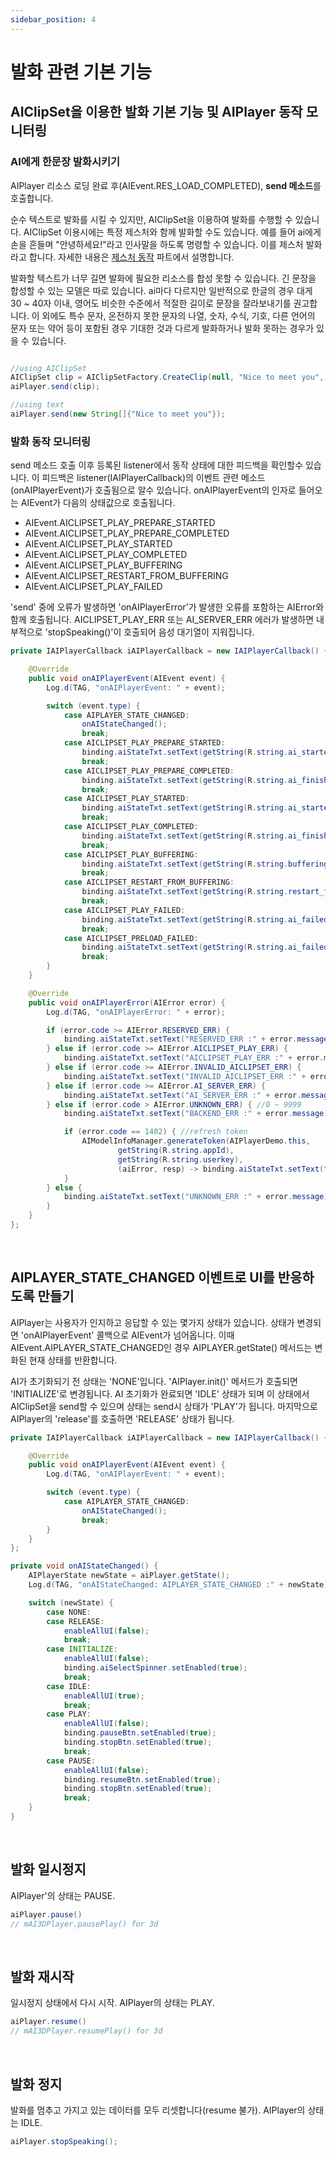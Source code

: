 ```yaml
---
sidebar_position: 4
---
```


# 발화 관련 기본 기능

## AIClipSet을 이용한 발화 기본 기능 및 AIPlayer 동작 모니터링

### AI에게 한문장 발화시키기 

AIPlayer 리소스 로딩 완료 후(AIEvent.RES_LOAD_COMPLETED), **send 메소드**를 호출합니다. 

순수 텍스트로 발화를 시킬 수 있지만, AIClipSet을 이용하여 발화를 수행할 수 있습니다. AIClipSet 이용시에는 특정 제스처와 함께 발화할 수도 있습니다. 예를 들어 ai에게 손을 흔들며 "안녕하세요!"라고 인사말을 하도록 명령할 수 있습니다. 이를 제스처 발화라고 합니다. 자세한 내용은 [제스처 동작](advanced-features.md#제스처) 파트에서 설명합니다.

발화할 텍스트가 너무 길면 발화에 필요한 리소스를 합성 못할 수 있습니다. 긴 문장을 합성할 수 있는 모델은 따로 있습니다. ai마다 다르지만 일반적으로 한글의 경우 대게 30 ~ 40자 이내, 영어도 비슷한 수준에서 적절한 길이로 문장을 잘라보내기를 권고합니다. 이 외에도 특수 문자, 온전하지 못한 문자의 나열, 숫자, 수식, 기호, 다른 언어의 문자 또는 약어 등이 포함된 경우 기대한 것과 다르게 발화하거나 발화 못하는 경우가 있을 수 있습니다.

```java

//using AIClipSet
AIClipSet clip = AIClipSetFactory.CreateClip(null, "Nice to meet you", null)
aiPlayer.send(clip); 

//using text
aiPlayer.send(new String[]{"Nice to meet you"}); 

```

### 발화 동작 모니터링

send 메소드 호출 이후 등록된 listener에서 동작 상태에 대한 피드백을 확인할수 있습니다. 이 피드백은 listener(IAIPlayerCallback)의 이벤트 관련 메소드(onAIPlayerEvent)가 호출됨으로 알수 있습니다. onAIPlayerEvent의 인자로 들어오는 AIEvent가 다음의 상태값으로 호출됩니다. 

- AIEvent.AICLIPSET_PLAY_PREPARE_STARTED 
- AIEvent.AICLIPSET_PLAY_PREPARE_COMPLETED 
- AIEvent.AICLIPSET_PLAY_STARTED
- AIEvent.AICLIPSET_PLAY_COMPLETED
- AIEvent.AICLIPSET_PLAY_BUFFERING
- AIEvent.AICLIPSET_RESTART_FROM_BUFFERING
- AIEvent.AICLIPSET_PLAY_FAILED

'send' 중에 오류가 발생하면 'onAIPlayerError'가 발생한 오류를 포함하는 AIError와 함께 호출됩니다. AICLIPSET_PLAY_ERR 또는 AI_SERVER_ERR 에러가 발생하면 내부적으로 'stopSpeaking()'이 호출되어 음성 대기열이 지워집니다.

```java
private IAIPlayerCallback iAIPlayerCallback = new IAIPlayerCallback() {

    @Override
    public void onAIPlayerEvent(AIEvent event) {
        Log.d(TAG, "onAIPlayerEvent: " + event);

        switch (event.type) {
            case AIPLAYER_STATE_CHANGED:
                onAIStateChanged();
                break;
            case AICLIPSET_PLAY_PREPARE_STARTED:
                binding.aiStateTxt.setText(getString(R.string.ai_started_preparation_to_speak));
                break;
            case AICLIPSET_PLAY_PREPARE_COMPLETED:
                binding.aiStateTxt.setText(getString(R.string.ai_finished_preparation_to_speak));
                break;
            case AICLIPSET_PLAY_STARTED:
                binding.aiStateTxt.setText(getString(R.string.ai_started_speaking));
                break;
            case AICLIPSET_PLAY_COMPLETED:
                binding.aiStateTxt.setText(getString(R.string.ai_finished_speaking));
                break;
            case AICLIPSET_PLAY_BUFFERING:
                binding.aiStateTxt.setText(getString(R.string.buffering));
                break;
            case AICLIPSET_RESTART_FROM_BUFFERING:
                binding.aiStateTxt.setText(getString(R.string.restart_from_buffering));
                break;
            case AICLIPSET_PLAY_FAILED:
                binding.aiStateTxt.setText(getString(R.string.ai_failed_to_play));
                break;
            case AICLIPSET_PRELOAD_FAILED:
                binding.aiStateTxt.setText(getString(R.string.ai_failed_to_preload));
                break;
        }
    }

    @Override
    public void onAIPlayerError(AIError error) {
        Log.d(TAG, "onAIPlayerError: " + error);

        if (error.code >= AIError.RESERVED_ERR) {
            binding.aiStateTxt.setText("RESERVED_ERR :" + error.message);
        } else if (error.code >= AIError.AICLIPSET_PLAY_ERR) {
            binding.aiStateTxt.setText("AICLIPSET_PLAY_ERR :" + error.message);
        } else if (error.code >= AIError.INVALID_AICLIPSET_ERR) {
            binding.aiStateTxt.setText("INVALID_AICLIPSET_ERR :" + error.message);
        } else if (error.code >= AIError.AI_SERVER_ERR) {
            binding.aiStateTxt.setText("AI_SERVER_ERR :" + error.message);
        } else if (error.code > AIError.UNKNOWN_ERR) { //0 ~ 9999
            binding.aiStateTxt.setText("BACKEND_ERR :" + error.message);

            if (error.code == 1402) { //refresh token
                AIModelInfoManager.generateToken(AIPlayerDemo.this,
                        getString(R.string.appId),
                        getString(R.string.userkey),
                        (aiError, resp) -> binding.aiStateTxt.setText("Token ref finished " + resp));
            }
        } else {
            binding.aiStateTxt.setText("UNKNOWN_ERR :" + error.message);
        }
    }
};
```
<br/>

## AIPLAYER_STATE_CHANGED 이벤트로 UI를 반응하도록 만들기

AIPlayer는 사용자가 인지하고 응답할 수 있는 몇가지 상태가 있습니다. 상태가 변경되면 'onAIPlayerEvent' 콜백으로 AIEvent가  넘어옵니다. 이때 AIEvent.AIPLAYER_STATE_CHANGED인 경우 AIPLAYER.getState() 메서드는 변화된 현재 상태를 반환합니다.

AI가 초기화되기 전 상태는 'NONE'입니다. 'AIPlayer.init()' 메서드가 호출되면 'INITIALIZE'로 변경됩니다. AI 초기화가 완료되면 'IDLE' 상태가 되며 이 상태에서 AIClipSet을 send할 수 있으며 상태는 send시 상태가 'PLAY'가 됩니다. 마지막으로 AIPlayer의 'release'를 호출하면 'RELEASE' 상태가 됩니다.

```java
private IAIPlayerCallback iAIPlayerCallback = new IAIPlayerCallback() {

    @Override
    public void onAIPlayerEvent(AIEvent event) {
        Log.d(TAG, "onAIPlayerEvent: " + event);

        switch (event.type) {
            case AIPLAYER_STATE_CHANGED:
                onAIStateChanged();
                break;
        }
    }
};

private void onAIStateChanged() {
    AIPlayerState newState = aiPlayer.getState();
    Log.d(TAG, "onAIStateChanged: AIPLAYER_STATE_CHANGED :" + newState);

    switch (newState) {
        case NONE:
        case RELEASE:
            enableAllUI(false);
            break;
        case INITIALIZE:
            enableAllUI(false);
            binding.aiSelectSpinner.setEnabled(true);
            break;
        case IDLE:
            enableAllUI(true);
            break;
        case PLAY:
            enableAllUI(false);
            binding.pauseBtn.setEnabled(true);
            binding.stopBtn.setEnabled(true);
            break;
        case PAUSE:
            enableAllUI(false);
            binding.resumeBtn.setEnabled(true);
            binding.stopBtn.setEnabled(true);
            break;
    }
}
```

<br/>

## 발화 일시정지
AIPlayer'의 상태는 PAUSE.

```java
aiPlayer.pause()
// mAI3DPlayer.pausePlay() for 3d 
```

<br/>

## 발화 재시작
일시정지 상태에서 다시 시작. AIPlayer의 상태는 PLAY.

```java
aiPlayer.resume()
// mAI3DPlayer.resumePlay() for 3d 
```

<br/>

## 발화 정지 
발화를 멈추고 가지고 있는 데이터를 모두 리셋합니다(resume 불가). AIPlayer의 상태는 IDLE. 

```java
aiPlayer.stopSpeaking();
```

